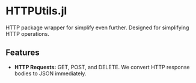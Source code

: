 # HTTPUtils.jl
HTTP package wrapper for simplify even further. Designed for simplifying HTTP operations.


## Features
- **HTTP Requests:** GET, POST, and DELETE. We convert HTTP response bodies to JSON immediately.




